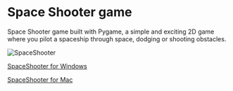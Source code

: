 # Space Shooter game
Space Shooter game built with Pygame, a simple and exciting 2D game where you pilot a spaceship through space, dodging or shooting obstacles.

![SpaceShooter](https://user-images.githubusercontent.com/70442725/163356520-d0429752-36db-4a44-b7fc-746b63018fa4.png)

[SpaceShooter for Windows](https://github.com/samu20108/space_shooter/files/8488289/SpaceShooter.zip)

[SpaceShooter for Mac](https://github.com/samu20108/space_shooter/files/8489045/SpaceShooter-Mac.zip)

